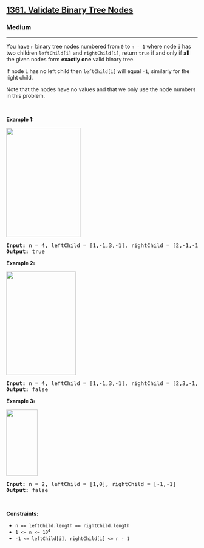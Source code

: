 <h2><a href="https://leetcode.com/problems/validate-binary-tree-nodes/">1361. Validate Binary Tree Nodes</a></h2><h3>Medium</h3><hr><div style="user-select: auto;"><p style="user-select: auto;">You have <code style="user-select: auto;">n</code> binary tree nodes numbered from <code style="user-select: auto;">0</code> to <code style="user-select: auto;">n - 1</code> where node <code style="user-select: auto;">i</code> has two children <code style="user-select: auto;">leftChild[i]</code> and <code style="user-select: auto;">rightChild[i]</code>, return <code style="user-select: auto;">true</code> if and only if <strong style="user-select: auto;">all</strong> the given nodes form <strong style="user-select: auto;">exactly one</strong> valid binary tree.</p>

<p style="user-select: auto;">If node <code style="user-select: auto;">i</code> has no left child then <code style="user-select: auto;">leftChild[i]</code> will equal <code style="user-select: auto;">-1</code>, similarly for the right child.</p>

<p style="user-select: auto;">Note that the nodes have no values and that we only use the node numbers in this problem.</p>

<p style="user-select: auto;">&nbsp;</p>
<p style="user-select: auto;"><strong class="example" style="user-select: auto;">Example 1:</strong></p>
<img alt="" src="https://assets.leetcode.com/uploads/2019/08/23/1503_ex1.png" style="width: 195px; height: 287px; user-select: auto;">
<pre style="user-select: auto;"><strong style="user-select: auto;">Input:</strong> n = 4, leftChild = [1,-1,3,-1], rightChild = [2,-1,-1,-1]
<strong style="user-select: auto;">Output:</strong> true
</pre>

<p style="user-select: auto;"><strong class="example" style="user-select: auto;">Example 2:</strong></p>
<img alt="" src="https://assets.leetcode.com/uploads/2019/08/23/1503_ex2.png" style="width: 183px; height: 272px; user-select: auto;">
<pre style="user-select: auto;"><strong style="user-select: auto;">Input:</strong> n = 4, leftChild = [1,-1,3,-1], rightChild = [2,3,-1,-1]
<strong style="user-select: auto;">Output:</strong> false
</pre>

<p style="user-select: auto;"><strong class="example" style="user-select: auto;">Example 3:</strong></p>
<img alt="" src="https://assets.leetcode.com/uploads/2019/08/23/1503_ex3.png" style="width: 82px; height: 174px; user-select: auto;">
<pre style="user-select: auto;"><strong style="user-select: auto;">Input:</strong> n = 2, leftChild = [1,0], rightChild = [-1,-1]
<strong style="user-select: auto;">Output:</strong> false
</pre>

<p style="user-select: auto;">&nbsp;</p>
<p style="user-select: auto;"><strong style="user-select: auto;">Constraints:</strong></p>

<ul style="user-select: auto;">
	<li style="user-select: auto;"><code style="user-select: auto;">n == leftChild.length == rightChild.length</code></li>
	<li style="user-select: auto;"><code style="user-select: auto;">1 &lt;= n &lt;= 10<sup style="user-select: auto;">4</sup></code></li>
	<li style="user-select: auto;"><code style="user-select: auto;">-1 &lt;= leftChild[i], rightChild[i] &lt;= n - 1</code></li>
</ul>
</div>